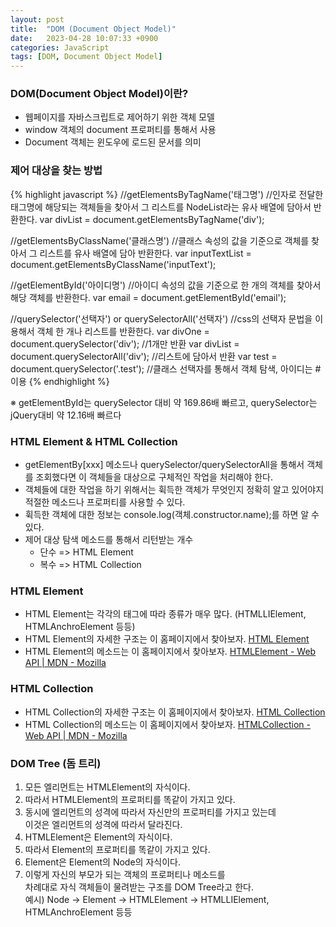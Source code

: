 ```yaml
---
layout: post
title:  "DOM (Document Object Model)"
date:   2023-04-28 10:07:33 +0900
categories: JavaScript
tags: [DOM, Document Object Model]
---
```


### DOM(Document Object Model)이란?

- 웹페이지를 자바스크립트로 제어하기 위한 객체 모델
- window 객체의 document 프로퍼티를 통해서 사용
- Document 객체는 윈도우에 로드된 문서를 의미

### 제어 대상을 찾는 방법
{% highlight javascript %}
//getElementsByTagName('태그명')
//인자로 전달한 태그명에 해당되는 객체들을 찾아서 그 리스트를 NodeList라는 유사 배열에 담아서 반환한다.
var divList = document.getElementsByTagName('div');

//getElementsByClassName('클래스명')
//클래스 속성의 값을 기준으로 객체를 찾아서 그 리스트를 유사 배열에 담아 반환한다.
var inputTextList = document.getElementsByClassName('inputText');

//getElementById('아이디명')
//아이디 속성의 값을 기준으로 한 개의 객체를 찾아서 해당 객체를 반환한다.
var email = document.getElementById('email');

//querySelector('선택자') or querySelectorAll('선택자')
//css의 선택자 문법을 이용해서 객체 한 개나 리스트를 반환한다.
var divOne = document.querySelector('div'); //1개만 반환
var divList = document.querySelectorAll('div');     //리스트에 담아서 반환
var test = document.querySelector('.test'); //클래스 선택자를 통해서 객체 탐색, 아이디는 # 이용
{% endhighlight %}

※ getElementById는 querySelector 대비 약 169.86배 빠르고, querySelector는 jQuery대비 약 12.16배 빠르다

### HTML Element & HTML Collection
- getElementBy[xxx] 메소드나 querySelector/querySelectorAll을 통해서 객체를 조회했다면
이 객체들을 대상으로 구체적인 작업을 처리해야 한다.
- 객체들에 대한 작업을 하기 위해서는 휙득한 객체가 무엇인지 정확히 알고 있어야지
적절한 메소드나 프로퍼티를 사용할 수 있다.
- 휙득한 객체에 대한 정보는 console.log(객체.constructor.name);를 하면 알 수 있다.
- 제어 대상 탐색 메소드를 통해서 리턴받는 개수
    - 단수 => HTML Element
    - 복수 => HTML Collection

### HTML Element
- HTML Element는 각각의 태그에 따라 종류가 매우 많다. (HTMLLIElement, HTMLAnchroElement 등등)
- HTML Element의 자세한 구조는 이 홈페이지에서 찾아보자. <a href="https://www.w3.org/TR/2003/REC-DOM-Level-2-HTML-20030109/html.html#ID-58190037" target="_blank">HTML Element</a>
- HTML Element의 메소드는 이 홈페이지에서 찾아보자. <a href="https://developer.mozilla.org/ko/docs/Web/API/HTMLElement" target="_blank">HTMLElement - Web API | MDN - Mozilla</a>

### HTML Collection
- HTML Collection의 자세한 구조는 이 홈페이지에서 찾아보자. <a href="https://www.w3.org/TR/2003/REC-DOM-Level-2-HTML-20030109/html.html#ID-75708506" target="_blank">HTML Collection</a>
- HTML Collection의 메소드는 이 홈페이지에서 찾아보자. <a href="https://developer.mozilla.org/ko/docs/Web/API/HTMLCollection" target="_blank">HTMLCollection - Web API | MDN - Mozilla</a>

### DOM Tree (돔 트리)

1. 모든 엘리먼트는 HTMLElement의 자식이다.
2. 따라서 HTMLElement의 프로퍼티를 똑같이 가지고 있다.
3. 동시에 엘리먼트의 성격에 따라서 자신만의 프로퍼티를 가지고 있는데  
이것은 엘리먼트의 성격에 따라서 달라진다.
4. HTMLElement은 Element의 자식이다.
5. 따라서 Element의 프로퍼티를 똑같이 가지고 있다.
6. Element은 Element의 Node의 자식이다.
7. 이렇게 자신의 부모가 되는 객체의 프로퍼티나 메소드를  
차례대로 자식 객체들이 물려받는 구조를 DOM Tree라고 한다.  
예시) Node → Element → HTMLElement → HTMLLIElement, HTMLAnchroElement 등등